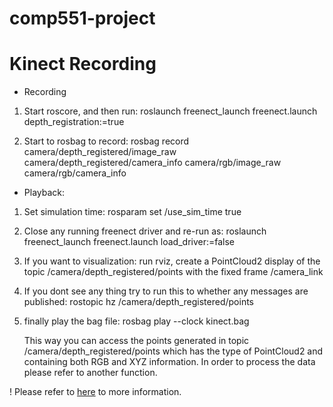 # comp551-project


# Kinect Recording
* Recording
1. Start roscore, and then run:
    roslaunch freenect_launch freenect.launch depth_registration:=true

2. Start to rosbag to record:
    rosbag record camera/depth_registered/image_raw camera/depth_registered/camera_info camera/rgb/image_raw camera/rgb/camera_info

* Playback:
1. Set simulation time:
    rosparam set /use_sim_time true
2. Close any running freenect driver and re-run as:
    roslaunch freenect_launch freenect.launch load_driver:=false

3. If you want to visualization: 
    run rviz, create a PointCloud2 display of the topic /camera/depth_registered/points with the fixed frame 
    /camera_link 

4. If you dont see any thing try to run this to whether any messages are published:
    rostopic hz /camera/depth_registered/points

5. finally play the bag file:
    rosbag play --clock kinect.bag

    This way you can access the points generated in topic /camera/depth_registered/points which has the type of PointCloud2
    and containing both RGB and XYZ information. In order to process the data please refer to another function.


! Please refer to [here](http://wiki.ros.org/openni_launch/Tutorials/BagRecordingPlayback) to more information.
